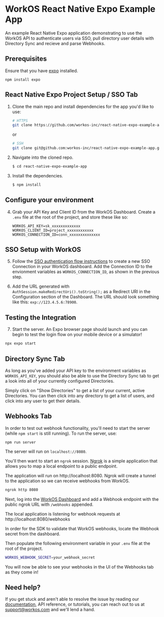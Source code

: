 # WorkOS React Native Expo Example App

An example React Native Expo application demonstrating to use the WorkOS API to authenticate users via SSO, pull directory user details with Directory Sync and recieve and parse Webhooks.

## Prerequisites

Ensure that you have [expo](https://docs.expo.dev/get-started/installation/) installed.

```
npm install expo
```

## React Native Expo Project Setup / SSO Tab

1. Clone the main repo and install dependencies for the app you'd like to use:
    ```bash
    # HTTPS
    git clone https://github.com/workos-inc/react-native-expo-example-app.git
    ```
    or

    ```bash
    # SSH
    git clone git@github.com:workos-inc/react-native-expo-example-app.git
    ```

2. Navigate into the cloned repo.
   ```bash
   $ cd react-native-expo-example-app
   ```

3. Install the dependencies.
    ```bash
    $ npm install
    ```

## Configure your environment

4. Grab your API Key and Client ID from the WorkOS Dashboard. Create a `.env` file at the root of the project, and store these like so:
    ```
    WORKOS_API_KEY=sk_xxxxxxxxxxxxx
    WORKOS_CLIENT_ID=project_xxxxxxxxxxxx
    WORKOS_CONNECTION_ID=conn_xxxxxxxxxxxxxx
    ```

## SSO Setup with WorkOS

5. Follow the [SSO authentication flow instructions](https://workos.com/docs/sso/guide/introduction) to create a new SSO Connection in your WorkOS dashboard. Add the Connection ID to the envionment variables as `WORKOS_CONNECTION_ID`, as shown in the previous step.

6. Add the URL generated with `AuthSession.makeRedirectUri().toString();` as a Redirect URI in the Configuration section of the Dashboard. The URL should look something like this: `exp://123.4.5.6:78900`.

## Testing the Integration

7. Start the server. An Expo browser page should launch and you can begin to test the login flow on your mobile device or a simulator!

```sh
npx expo start
```

## Directory Sync Tab

As long as you've added your API key to the environment variables as `WORKOS_API_KEY`, you should also be able to use the Directory Sync tab to get a look into all of your currently configured Directories.

Simply click on "Show Directories" to get a list of your current, active Directories. You can then click into any directory to get a list of users, and click into any user to get their details.

## Webhooks Tab

In order to test out webhook functionality, you'll need to start the server (while `npm start` is still running). To run the server, use:

```
npm run server
```

The server will run on `localhost://8080`.

You'll then want to start an `ngrok` session. [Ngrok](https://ngrok.com/) is a simple application that allows you to map a local endpoint to a public endpoint.

The application will run on http://localhost:8080. Ngrok will create a tunnel to the application so we can receive webhooks from WorkOS.

```sh
ngrok http 8080
```

Next, log into the [WorkOS Dashboard](https://dashboard.workos.com/webhooks) and add a Webhook endpoint with the public ngrok URL with `/webhooks` appended.

The local application is listening for webhook requests at http://localhost:8080/webhooks

In order for the SDK to validate that WorkOS webhooks, locate the Webhook secret from the dashboard.

Then populate the following environment variable in your `.env` file at the root of the project.

```sh
WORKOS_WEBHOOK_SECRET=your_webhook_secret
```

You will now be able to see your webhooks in the UI of the Webhooks tab as they come in!

## Need help?

If you get stuck and aren't able to resolve the issue by reading our [documentation](https://docs.workos.com/), API reference, or tutorials, you can reach out to us at support@workos.com and we'll lend a hand.
